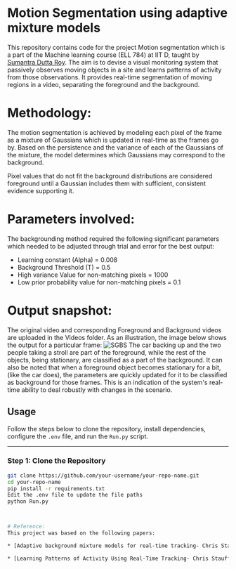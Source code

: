 # Motion Segmentation using adaptive mixture models
This repository contains code for the project Motion segmentation which is a part of the Machine learning course (ELL 784) at IIT D, taught by  [Sumantra Dutta Roy](sumantra@ee.iitd.ac.in). The aim is to devise a visual monitoring system that passively observes moving objects in a site and learns patterns of activity from those observations. It provides real-time segmentation of moving regions in a video, separating the foreground and the background.

# Methodology:
The motion segmentation is achieved by modeling each pixel of the frame as a mixture of Gaussians which is updated in real-time as the frames go by. Based on the persistence and the variance of each of the Gaussians of the mixture, the model determines which Gaussians may correspond to the background.

Pixel values that do not fit the background distributions are considered foreground until a Gaussian includes them with sufficient, consistent evidence supporting it.

# Parameters involved:
The backgrounding method required the following significant parameters which needed to be adjusted through trial and error for the best output:

* Learning constant (Alpha) = 0.008
* Background Threshold (T) = 0.5
* High variance Value for non-matching pixels = 1000
* Low prior probability value for non-matching pixels = 0.1

# Output snapshot:
The original video and corresponding Foreground and Background videos are uploaded in the Videos folder. As an illustration, the image below shows the output for a particular frame:
![SGBS](https://github.com/user-attachments/assets/94c2d149-f9ab-4933-87b2-1736e54c1481)
The car backing up and the two people taking a stroll are part of the foreground, while the rest of the objects, being stationary, are classified as a part of the background. It can also be noted that when a foreground object becomes stationary for a bit, (like the car does), the parameters are quickly updated for it to be classified as background for those frames. This is an indication of the system's real-time ability to deal robustly with changes in the scenario.

## Usage

Follow the steps below to clone the repository, install dependencies, configure the `.env` file, and run the `Run.py` script.

---

### Step 1: Clone the Repository
```bash
git clone https://github.com/your-username/your-repo-name.git
cd your-repo-name
pip install -r requirements.txt
Edit the .env file to update the file paths
python Run.py



# Reference:
This project was based on the following papers:

* [Adaptive background mixture models for real-time tracking- Chris Stauffer and W.E.L Grimson 1999](http://www.ai.mit.edu/projects/vsam/Publications/stauffer_cvpr98_track.pdf)

* [Learning Patterns of Activity Using Real-Time Tracking- Chris Stauffer and W. Eric L. Grimson 2000](https://people.csail.mit.edu/welg/papers/learning2000.pdf)


